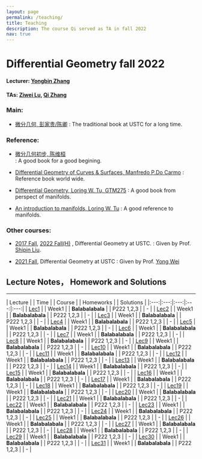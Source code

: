 ```yaml
---
layout: page
permalink: /teaching/
title: Teaching
description: The course Qi served as TA in fall 2022 
nav: true
---
```


# Differential Geometry fall 2022
#### Lecturer: [Yongbin Zhang](ybzhang@amss.ac.cn)
#### TAs: [Ziwei Lu](zabanya@mail.ustc.edu.cn), [Qi Zhang](bon-qi.github.io)
### Main: 
* [微分几何, 彭家贵/陈卿](https://book.douban.com/subject/1239802/) 
  : The traditional book at USTC for a long time.

### Reference:
* [微分几何初步, 陈维桓](https://book.douban.com/subject/1239802//)  
  : A good book for a good begining.
* [Differential Geometry of Curves & Surfaces, Manfredo P.Do Carmo](http://www2.ing.unipi.it/griff/files/dC.pdf) 
 : Reference book world wide.
* [Differential Geometry, Loring W. Tu, GTM275](http://www.math.nagoya-u.ac.jp/~richard/teaching/f2018/Tu_geometry.pdf)
 : A good book from perspect of manifolds.

* [An introduction to manifolds, Loring W. Tu](https://im0.p.lodz.pl/~kubarski/AnalizaIV/Wyklady/L-Tu-1441973990.pdf)
 : A good reference to manifolds.

### Other courses:
* [2017 Fall](http://staff.ustc.edu.cn/~spliu/Teach_RG2017.html), [2022 Fall(H)](http://staff.ustc.edu.cn/~spliu/Teaching.html) , Differential Geometry at USTC.
  : Given by Prof. [Shipin Liu](http://staff.ustc.edu.cn/~spliu/index.html).

* [2021 Fall](), Differential Geometry at USTC
  : Given by Prof. [Yong Wei](http://staff.ustc.edu.cn/~yongwei/)

## Lecture Notes， Homework and Solutions
---

| Lecture |  |    Time    |  |  Course  |  |  Homeworks  |  |    Solutions    |
|:---:|:---:|:---:|:---:|:---:| 
| [Lec1]() | | Week1 | | **Balabalabala** | | P222 1,2,3 | | - | 
| [Lec2]() | | Week1 | | **Balabalabala** | | P222 1,2,3 | | - | 
| [Lec3]() | | Week1 | | **Balabalabala** | | P222 1,2,3 | | - | 
| [Lec4]() | | Week1 | | **Balabalabala** | | P222 1,2,3 | | - | 
| [Lec5]() | | Week1 | | **Balabalabala** | | P222 1,2,3 | | - | 
| [Lec6]() | | Week1 | | **Balabalabala** | | P222 1,2,3 | | - | 
| [Lec7]() | | Week1 | | **Balabalabala** | | P222 1,2,3 | | - | 
| [Lec8]() | | Week1 | | **Balabalabala** | | P222 1,2,3 | | - | 
| [Lec9]() | | Week1 | | **Balabalabala** | | P222 1,2,3 | | - | 
| [Lec10]() | | Week1 | | **Balabalabala** | | P222 1,2,3 | | - | 
| [Lec11]() | | Week1 | | **Balabalabala** | | P222 1,2,3 | | - | 
| [Lec12]() | | Week1 | | **Balabalabala** | | P222 1,2,3 | | - | 
| [Lec13]() | | Week1 | | **Balabalabala** | | P222 1,2,3 | | - | 
| [Lec14]() | | Week1 | | **Balabalabala** | | P222 1,2,3 | | - | 
| [Lec15]() | | Week1 | | **Balabalabala** | | P222 1,2,3 | | - | 
| [Lec16]() | | Week1 | | **Balabalabala** | | P222 1,2,3 | | - | 
| [Lec17]() | | Week1 | | **Balabalabala** | | P222 1,2,3 | | - | 
| [Lec18]() | | Week1 | | **Balabalabala** | | P222 1,2,3 | | - | 
| [Lec19]() | | Week1 | | **Balabalabala** | | P222 1,2,3 | | - | 
| [Lec20]() | | Week1 | | **Balabalabala** | | P222 1,2,3 | | - | 
| [Lec21]() | | Week1 | | **Balabalabala** | | P222 1,2,3 | | - | 
| [Lec22]() | | Week1 | | **Balabalabala** | | P222 1,2,3 | | - | 
| [Lec23]() | | Week1 | | **Balabalabala** | | P222 1,2,3 | | - | 
| [Lec24]() | | Week1 | | **Balabalabala** | | P222 1,2,3 | | - | 
| [Lec25]() | | Week1 | | **Balabalabala** | | P222 1,2,3 | | - | 
| [Lec26]() | | Week1 | | **Balabalabala** | | P222 1,2,3 | | - | 
| [Lec27]() | | Week1 | | **Balabalabala** | | P222 1,2,3 | | - | 
| [Lec28]() | | Week1 | | **Balabalabala** | | P222 1,2,3 | | - | 
| [Lec29]() | | Week1 | | **Balabalabala** | | P222 1,2,3 | | - | 
| [Lec30]() | | Week1 | | **Balabalabala** | | P222 1,2,3 | | - | 
| [Lec31]() | | Week1 | | **Balabalabala** | | P222 1,2,3 | | - | 


